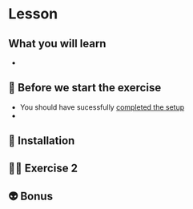 # Lesson

## What you will learn

-

## 👾 Before we start the exercise

- You should have sucessfully [completed the setup](../setup/README.md)
-

## 📡 Installation

## 👨‍🚀 Exercise 2

## 👽 Bonus
